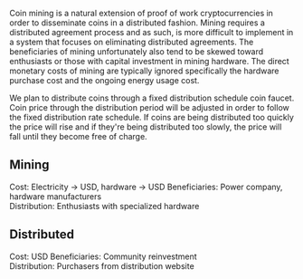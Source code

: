 Coin mining is a natural extension of proof of work cryptocurrencies in order to disseminate coins in a distributed fashion.  Mining requires a distributed agreement process and as such, is more difficult to implement in a system that focuses on eliminating distributed agreements.  The beneficiaries of mining unfortunately also tend to be skewed toward enthusiasts or those with capital investment in mining hardware.  The direct monetary costs of mining are typically ignored specifically the hardware purchase cost and the ongoing energy usage cost.

We plan to distribute coins through a fixed distribution schedule coin faucet.  Coin price through the distribution period will be adjusted in order to follow the fixed distribution rate schedule.  If coins are being distributed too quickly the price will rise and if they're being distributed too slowly, the price will fall until they become free of charge.

## Mining  
Cost: Electricity -> USD, hardware -> USD
Beneficiaries: Power company, hardware manufacturers  
Distribution: Enthusiasts with specialized hardware  

## Distributed  
Cost: USD
Beneficiaries: Community reinvestment  
Distribution: Purchasers from distribution website  